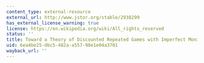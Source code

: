 ```yaml
---
content_type: external-resource
external_url: http://www.jstor.org/stable/2938299
has_external_license_warning: true
license: https://en.wikipedia.org/wiki/All_rights_reserved
status: ''
title: Toward a Theory of Discounted Repeated Games with Imperfect Monitoring
uid: 6ea4be25-dbc5-482a-a557-98e1e04a3701
wayback_url: ''
---
```

